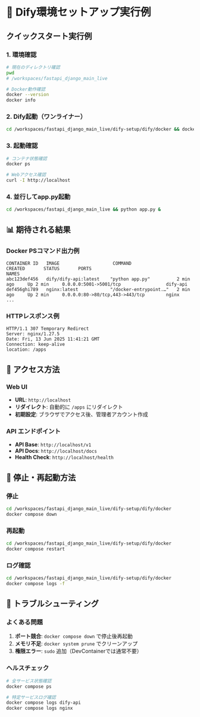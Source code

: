 # 🔧 Dify環境セットアップ実行例

## クイックスタート実行例

### 1. 環境確認
```bash
# 現在のディレクトリ確認
pwd
# /workspaces/fastapi_django_main_live

# Docker動作確認
docker --version
docker info
```

### 2. Dify起動（ワンライナー）
```bash
cd /workspaces/fastapi_django_main_live/dify-setup/dify/docker && docker compose up -d
```

### 3. 起動確認
```bash
# コンテナ状態確認
docker ps

# Webアクセス確認
curl -I http://localhost
```

### 4. 並行してapp.py起動
```bash
cd /workspaces/fastapi_django_main_live && python app.py &
```

## 📊 期待される結果

### Docker PSコマンド出力例
```
CONTAINER ID   IMAGE                    COMMAND                  CREATED       STATUS       PORTS                                   NAMES
abc123def456   dify/dify-api:latest    "python app.py"          2 min ago     Up 2 min     0.0.0.0:5001->5001/tcp                 dify-api
def456ghi789   nginx:latest            "/docker-entrypoint.…"   2 min ago     Up 2 min     0.0.0.0:80->80/tcp,443->443/tcp        nginx
...
```

### HTTPレスポンス例
```
HTTP/1.1 307 Temporary Redirect
Server: nginx/1.27.5
Date: Fri, 13 Jun 2025 11:41:21 GMT
Connection: keep-alive
location: /apps
```

## 🎯 アクセス方法

### Web UI
- **URL**: `http://localhost`
- **リダイレクト**: 自動的に `/apps` にリダイレクト
- **初期設定**: ブラウザでアクセス後、管理者アカウント作成

### API エンドポイント
- **API Base**: `http://localhost/v1`
- **API Docs**: `http://localhost/docs`
- **Health Check**: `http://localhost/health`

## 🔄 停止・再起動方法

### 停止
```bash
cd /workspaces/fastapi_django_main_live/dify-setup/dify/docker
docker compose down
```

### 再起動
```bash
cd /workspaces/fastapi_django_main_live/dify-setup/dify/docker
docker compose restart
```

### ログ確認
```bash
cd /workspaces/fastapi_django_main_live/dify-setup/dify/docker
docker compose logs -f
```

## 🚨 トラブルシューティング

### よくある問題
1. **ポート競合**: `docker compose down` で停止後再起動
2. **メモリ不足**: `docker system prune` でクリーンアップ
3. **権限エラー**: `sudo` 追加（DevContainerでは通常不要）

### ヘルスチェック
```bash
# 全サービス状態確認
docker compose ps

# 特定サービスログ確認
docker compose logs dify-api
docker compose logs nginx
```
